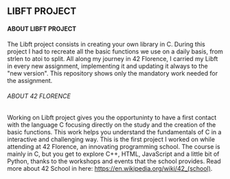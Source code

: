 ## LIBFT PROJECT
#### ABOUT LIBFT PROJECT
The Libft project consists in creating your own library in C. During this project I had to recreate all the basic functions
we use on a daily basis, from strlen to atoi to split. All along my journey in 42 Florence, I carried my Libft in every
new assignment, implementing it and updating it always to the "new version".
This repository shows only the mandatory work needed for the assignment.
###### ABOUT 42 FLORENCE
Working on Libft project gives you the opportuninty to have a first contact with the language C focusing directly on
the study and the creation of the basic functions. This work helps you understand the fundamentals of C in a interactive
and challenging way.
This is the first project I worked on while attending at 42 Florence, an innovating programming school.
The course is mainly in C, but you get to explore C++, HTML, JavaScript and a little bit of Python, thanks to
the workshops and events that the school provides.
Read more about 42 School in here: https://en.wikipedia.org/wiki/42_(school).

